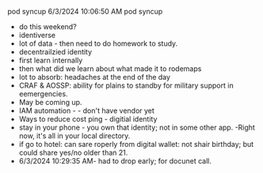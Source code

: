 pod syncup
6/3/2024 10:06:50 AM
pod syncup
 - do this weekend?
 - identiverse
  - lot of data - then need to do homework to study.
  - decentrailzied identity
  - first learn internally
  - then what did we learn about what made it to rodemaps
  - lot to absorb: headaches at the end of the day
 - CRAF & AOSSP: ability for plains to standby for military support in eemergencies.
  - May be coming up.
 - IAM automation - - don't have vendor yet
 - Ways to reduce cost
 ping - digitial identity
 - stay in your phone - you own that identity; not in some other app.
 -Right now, it's all in your local directory.
 - if go to hotel: can sare roperly from digital wallet: not shair birthday; but could share yes/no older than 21.
 - 6/3/2024 10:29:35 AM- had to drop early; for docunet call.

